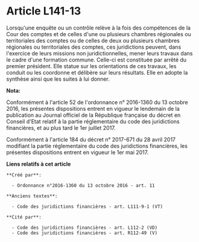 # Article L141-13

Lorsqu'une enquête ou un contrôle relève à la fois des compétences de la Cour des comptes et de celles d'une ou plusieurs
chambres régionales ou territoriales des comptes ou de celles de deux ou plusieurs chambres régionales ou territoriales des
comptes, ces juridictions peuvent, dans l'exercice de leurs missions non juridictionnelles, mener leurs travaux dans le cadre
d'une formation commune. Celle-ci est constituée par arrêté du premier président. Elle statue sur les orientations de ces
travaux, les conduit ou les coordonne et délibère sur leurs résultats. Elle en adopte la synthèse ainsi que les suites à lui
donner.

**Nota:**

Conformément à l'article 52 de l'ordonnance n° 2016-1360 du 13 octobre 2016, les présentes dispositions entrent en vigueur le
lendemain de la publication au Journal officiel de la République française du décret en Conseil d'Etat relatif à la partie
réglementaire du code des juridictions financières, et au plus tard le 1er juillet 2017.

Conformément à l'article 184 du décret n° 2017-671 du 28 avril 2017 modifiant la partie réglementaire du code des
juridictions financières, les présentes dispositions entrent en vigueur le 1er mai 2017.

**Liens relatifs à cet article**

	**Créé par**:

	  - Ordonnance n°2016-1360 du 13 octobre 2016 - art. 11

	**Anciens textes**:

	  - Code des juridictions financières - art. L111-9-1 (VT)

	**Cité par**:

	  - Code des juridictions financières - art. L112-2 (VD)
	  - Code des juridictions financières - art. R112-49 (V)
